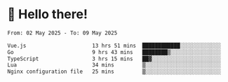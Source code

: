 # 👋 Hello there!

<!--START_SECTION:waka-->

```txt
From: 02 May 2025 - To: 09 May 2025

Vue.js                     13 hrs 51 mins  ████████████░░░░░░░░░░░░░   47.40 %
Go                         9 hrs 43 mins   ████████▒░░░░░░░░░░░░░░░░   33.26 %
TypeScript                 3 hrs 15 mins   ██▓░░░░░░░░░░░░░░░░░░░░░░   11.12 %
Lua                        34 mins         ▒░░░░░░░░░░░░░░░░░░░░░░░░   01.95 %
Nginx configuration file   25 mins         ▒░░░░░░░░░░░░░░░░░░░░░░░░   01.46 %
```

<!--END_SECTION:waka-->
